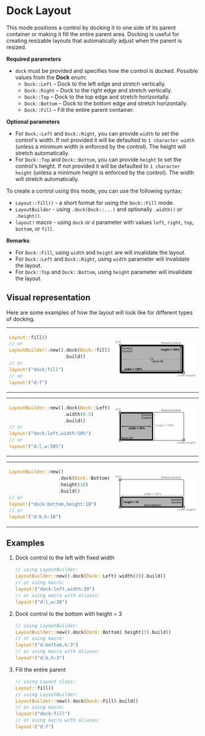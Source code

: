 # Dock Layout

This mode positions a control by docking it to one side of its parent container or making it fill the entire parent area. Docking is useful for creating resizable layouts that automatically adjust when the parent is resized.

**Required parameters**
- `dock` must be provided and specifies how the control is docked. Possible values from the **Dock** enum:
    - `Dock::Left` – Dock to the left edge and stretch vertically.
    - `Dock::Right` – Dock to the right edge and stretch vertically.
    - `Dock::Top` – Dock to the top edge and stretch horizontally.
    - `Dock::Bottom` – Dock to the bottom edge and stretch horizontally.
    - `Dock::Fill` – Fill the entire parent container.

**Optional parameters**
- For `Dock::Left` and `Dock::Right`, you can provide `width` to set the control's width. If not provided it will be defaulted to `1 character width` (unless a minimum width is enforced by the control). The height will stretch automatically.
- For `Dock::Top` and `Dock::Bottom`, you can provide `height` to set the control's height. If not provided it will be defaulted to `1 character height` (unless a minimum height is enforced by the control). The width will stretch automatically.

To create a control using this mode, you can use the following syntax:
* `Layout::fill()` - a short format for using the `Dock::Fill` mode.
* `LayoutBuilder` - using `.dock(Dock::...)` and optionally `.width()` or `.height()`.
* `layout!` macro - using `dock` or `d` parameter with values `left`, `right`, `top`, `bottom`, or `fill`.

**Remarks**:
- For `Dock::Fill`, using `width` and `height` are will invalidate the layout.
- For `Dock::Left` and `Dock::Right`, using `width` parameter will invalidate the layout.
- For `Dock::Top` and `Dock::Bottom`, using `height` parameter will invalidate the layout.

## Visual representation

Here are some examples of how the layout will look like for different types of docking.

<table>
<tr>
<td style="width:45%; vertical-align:top;">

```rs
Layout::fill()
// or
LayoutBuilder::new().dock(Dock::fill)
                    .build()
// or
layout!("dock:fill")
// or
layout!("d:f")
```

</td>

<td style="width:55%; vertical-align:center;">

![Alt text for image](img/layout_dock_fill.png)


</td>
</tr>
</table>

<table>
<tr>
<td style="width:45%; vertical-align:top;">

```rs
LayoutBuilder::new().dock(Dock::Left)
                    .width(0.5)
                    .build()
// or
layout!("dock:left,width:50%")
// or
layout!("d:l,w:50%")
```

</td>

<td style="width:55%; vertical-align:center;">

![Alt text for image](img/layout_dock_left.png)


</td>
</tr>
</table>

<table>
<tr>
<td style="width:45%; vertical-align:top;">

```rs
LayoutBuilder::new()
                  .dock(Dock::Bottom)
                  .height(10)
                  .build()
// or
layout!("dock:bottom,height:10")
// or
layout!("d:b,h:10")
```

</td>

<td style="width:55%; vertical-align:center;">

![Alt text for image](img/layout_dock_bottom.png)


</td>
</tr>
</table>


## Examples

1. Dock control to the left with fixed width

    ```rs
    // using LayoutBuilder:
    LayoutBuilder::new().dock(Dock::Left).width(20).build()
    // or using macro:
    layout!("dock:left,width:20")
    // or using macro with aliases:
    layout!("d:l,w:20")
    ```

2. Dock control to the bottom with height = 3

    ```rs
    // using LayoutBuilder:
    LayoutBuilder::new().dock(Dock::Bottom).height(3).build()
    // or using macro:
    layout!("d:bottom,h:3")
    // or using macro with aliases:
    layout!("d:b,h:3")
    ```

3. Fill the entire parent

    ```rs
    // using Layout class:
    Layout::fill()
    // using LayoutBuilder:
    LayoutBuilder::new().dock(Dock::Fill).build()
    // or using macro:
    layout!("dock:fill")
    // or using macro with aliases:
    layout!("d:f")
    ```


